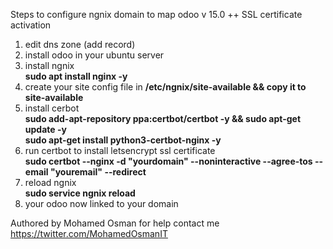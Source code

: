 Steps to configure ngnix domain to map  odoo v 15.0 
++ SSL certificate activation 

1. edit dns zone (add record)
2. install odoo in your ubuntu server
3. install ngnix </br>
<b>sudo apt install nginx -y</b>
5. create your site config file in <b>/etc/ngnix/site-available && copy it to site-available </b>
6. install cerbot </br>
<b>sudo add-apt-repository ppa:certbot/certbot -y && sudo apt-get update -y</br>
  sudo apt-get install python3-certbot-nginx -y</b>
7. run certbot to install letsencrypt ssl certificate </br>
<b>sudo certbot --nginx -d "yourdomain" --noninteractive --agree-tos --email "youremail"  --redirect</b>
8. reload ngnix </br>
<b>sudo service ngnix reload</b>
9. your odoo now linked to your domain


Authored by Mohamed Osman 
for help contact me https://twitter.com/MohamedOsmanIT
